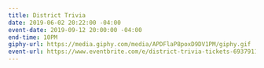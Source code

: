 ```yaml
---
title: District Trivia
date: 2019-06-02 20:22:00 -04:00
event-date: 2019-09-12 20:00:00 -04:00
end-time: 10PM
giphy-url: https://media.giphy.com/media/APDFlaP8poxD9DV1PM/giphy.gif
event-url: https://www.eventbrite.com/e/district-trivia-tickets-69379115803
---
```


